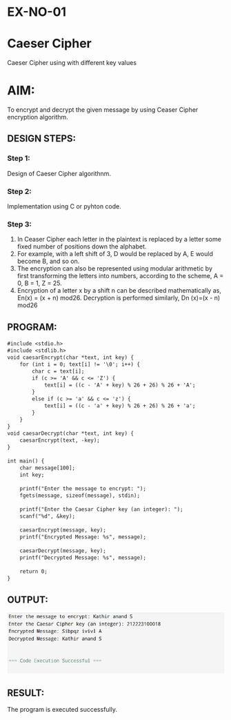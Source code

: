# EX-NO-01
# Caeser Cipher

Caeser Cipher using with different key values

# AIM:
To encrypt and decrypt the given message by using Ceaser Cipher encryption algorithm.

## DESIGN STEPS:
### Step 1:
Design of Caeser Cipher algorithnm.

### Step 2:
Implementation using C or pyhton code.

### Step 3:
1. In Ceaser Cipher each letter in the plaintext is replaced by a letter some fixed number of positions down the alphabet.
2. For example, with a left shift of 3, D would be replaced by A, E would become B, and so on.
3. The encryption can also be represented using modular arithmetic by first transforming the letters into numbers, according to the scheme, A = 0, B = 1, Z = 25.
4. Encryption of a letter x by a shift n can be described mathematically as, En(x) = (x + n) mod26.
Decryption is performed similarly, Dn (x)=(x - n) mod26
## PROGRAM:
```
#include <stdio.h>
#include <stdlib.h>
void caesarEncrypt(char *text, int key) {
    for (int i = 0; text[i] != '\0'; i++) {
        char c = text[i];
        if (c >= 'A' && c <= 'Z') {
            text[i] = ((c - 'A' + key) % 26 + 26) % 26 + 'A';
        }
        else if (c >= 'a' && c <= 'z') {
            text[i] = ((c - 'a' + key) % 26 + 26) % 26 + 'a';
        }
    }
}
void caesarDecrypt(char *text, int key) {
    caesarEncrypt(text, -key);
}

int main() {
    char message[100]; 
    int key;

    printf("Enter the message to encrypt: ");
    fgets(message, sizeof(message), stdin);

    printf("Enter the Caesar Cipher key (an integer): ");
    scanf("%d", &key);
    
    caesarEncrypt(message, key);
    printf("Encrypted Message: %s", message);

    caesarDecrypt(message, key);
    printf("Decrypted Message: %s", message);

    return 0;
}
```
## OUTPUT:
![OUTPUT](image.png)

## RESULT:
The program is executed successfully.
